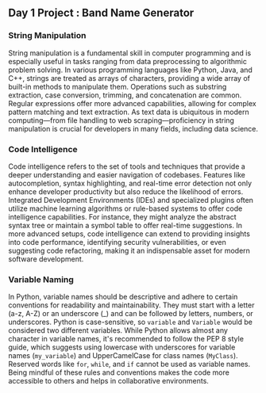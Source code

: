 ## Day 1 Project : Band Name Generator

### String Manipulation

String manipulation is a fundamental skill in computer programming and is especially useful in tasks ranging from data preprocessing to algorithmic problem solving. In various programming languages like Python, Java, and C++, strings are treated as arrays of characters, providing a wide array of built-in methods to manipulate them. Operations such as substring extraction, case conversion, trimming, and concatenation are common. Regular expressions offer more advanced capabilities, allowing for complex pattern matching and text extraction. As text data is ubiquitous in modern computing—from file handling to web scraping—proficiency in string manipulation is crucial for developers in many fields, including data science.

### Code Intelligence

Code intelligence refers to the set of tools and techniques that provide a deeper understanding and easier navigation of codebases. Features like autocompletion, syntax highlighting, and real-time error detection not only enhance developer productivity but also reduce the likelihood of errors. Integrated Development Environments (IDEs) and specialized plugins often utilize machine learning algorithms or rule-based systems to offer code intelligence capabilities. For instance, they might analyze the abstract syntax tree or maintain a symbol table to offer real-time suggestions. In more advanced setups, code intelligence can extend to providing insights into code performance, identifying security vulnerabilities, or even suggesting code refactoring, making it an indispensable asset for modern software development.


### Variable Naming
In Python, variable names should be descriptive and adhere to certain conventions for readability and maintainability. They must start with a letter (a-z, A-Z) or an underscore (_) and can be followed by letters, numbers, or underscores. Python is case-sensitive, so `variable` and `Variable` would be considered two different variables. While Python allows almost any character in variable names, it's recommended to follow the PEP 8 style guide, which suggests using lowercase with underscores for variable names (`my_variable`) and UpperCamelCase for class names (`MyClass`). Reserved words like `for`, `while`, and `if` cannot be used as variable names. Being mindful of these rules and conventions makes the code more accessible to others and helps in collaborative environments.